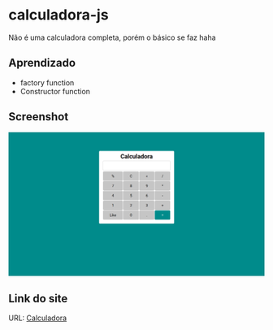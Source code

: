 # calculadora-js
Não é uma calculadora completa, porém o básico se faz haha

## Aprendizado
- factory function
- Constructor function

## Screenshot
![](./img/preview.png)

## Link do site

URL: [Calculadora](https://matheusrenner22.github.io/calculadora-js/)
